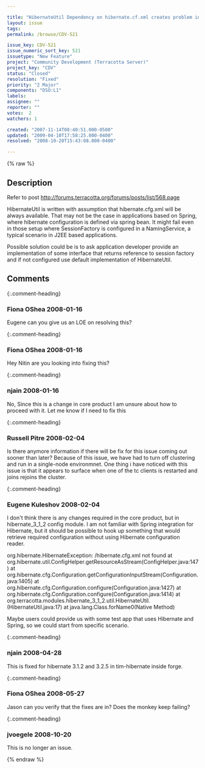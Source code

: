 ```yaml
---

title: "HibernateUtil Dependency on hibernate.cf.xml creates problem in Spring application"
layout: issue
tags: 
permalink: /browse/CDV-521

issue_key: CDV-521
issue_numeric_sort_key: 521
issuetype: "New Feature"
project: "Community Development (Terracotta Server)"
project_key: "CDV"
status: "Closed"
resolution: "Fixed"
priority: "2 Major"
components: "DSO:L1"
labels: 
assignee: ""
reporter: ""
votes:  2
watchers: 1

created: "2007-11-14T08:40:51.000-0500"
updated: "2009-04-10T17:58:25.000-0400"
resolved: "2008-10-20T15:43:08.000-0400"

---
```




{% raw %}



## Description

<div markdown="1" class="description">

Refer to post http://forums.terracotta.org/forums/posts/list/568.page

HibernateUtil is written with assumption that hibernate.cfg.xml will be always available.  That  may not be the case in applications based on Spring, where hibernate configuration is defined via spring bean. It might fail even in those setup where SessionFactory is configured in a NamingService, a typical scenario in J2EE based applications.

Possible solution could be is to ask application developer provide an implementation of some interface that returns reference to session factory and if not configured use default implementation of HibernateUtil.


</div>

## Comments


{:.comment-heading}
### **Fiona OShea** <span class="date">2008-01-16</span>

<div markdown="1" class="comment">

Eugene can you give us an LOE on resolving this?

</div>


{:.comment-heading}
### **Fiona OShea** <span class="date">2008-01-16</span>

<div markdown="1" class="comment">

Hey Nitin are you looking into fixing this?

</div>


{:.comment-heading}
### **njain** <span class="date">2008-01-16</span>

<div markdown="1" class="comment">

No, Since this is a change in core product I am unsure about how to proceed with it. Let me know if I need to fix this

</div>


{:.comment-heading}
### **Russell Pitre** <span class="date">2008-02-04</span>

<div markdown="1" class="comment">

Is there anymore information if there will be fix for this issue coming out sooner than later?  Because of this issue, we have had to turn off clustering and run in a single-node environmnet.  One thing i have noticed with this issue is that it appears to surface when one of the tc clients is restarted and joins rejoins the cluster.  

</div>


{:.comment-heading}
### **Eugene Kuleshov** <span class="date">2008-02-04</span>

<div markdown="1" class="comment">

I don't think there is any changes required in the core product, but in hibernate\_3\_1\_2 config module. I am not  familiar with Spring integration for Hibernate, but it should be possible to hook up something that would retrieve required configuration without using Hibernate configuration reader.

org.hibernate.HibernateException: /hibernate.cfg.xml not found
          at org.hibernate.util.ConfigHelper.getResourceAsStream(ConfigHelper.java:147)
          at org.hibernate.cfg.Configuration.getConfigurationInputStream(Configuration.java:1405)
          at org.hibernate.cfg.Configuration.configure(Configuration.java:1427)
          at org.hibernate.cfg.Configuration.configure(Configuration.java:1414)
          at org.terracotta.modules.hibernate_3_1_2.util.HibernateUtil.<clinit>(HibernateUtil.java:17)
          at java.lang.Class.forName0(Native Method)

Maybe users could provide us with some test app that uses Hibernate and Spring, so we could start from specific scenario.

</div>


{:.comment-heading}
### **njain** <span class="date">2008-04-28</span>

<div markdown="1" class="comment">

This is fixed for hibernate 3.1.2 and 3.2.5 in tim-hibernate inside forge.

</div>


{:.comment-heading}
### **Fiona OShea** <span class="date">2008-05-27</span>

<div markdown="1" class="comment">

Jason can you verify that the fixes are in?  Does the monkey keep failing?

</div>


{:.comment-heading}
### **jvoegele** <span class="date">2008-10-20</span>

<div markdown="1" class="comment">

This is no longer an issue.

</div>



{% endraw %}
